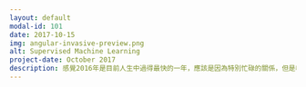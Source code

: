 ```yaml
---
layout: default
modal-id: 101
date: 2017-10-15
img: angular-invasive-preview.png
alt: Supervised Machine Learning
project-date: October 2017
description: 感覺2016年是目前人生中過得最快的一年，應該是因為特別忙碌的關係，但是收穫好像也因此不少。  1. 養小孩 - 和 Will 繼續學習如何當個好父母。 在Brandon 15 月大時終於會走路後，養小孩變得有趣多了，因為除了以前的睡覺、餵食、換尿布，Brandon 現在可以跑給我們追，幫忙減掉我跟 Will 沒定時運動而累積的肥肉；但是家裡地板從此變得混亂。
---
```

